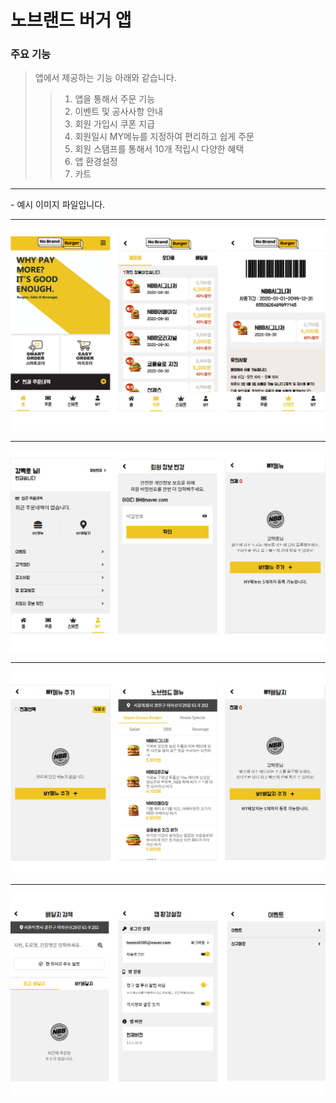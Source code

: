 # 노브랜드 버거 앱

### 주요 기능

> 앱에서 제공하는 기능 아래와 같습니다.
>> 1. 앱을 통해서 주문 기능
>> 2. 이벤트 및 공사사항 안내
>> 3. 회원 가입시 쿠폰 지급
>> 4. 회원일시 MY메뉴를 지정하여 편리하고 쉽게 주문
>> 5. 회원 스탬프를 통해서 10개 적립시 다양한 혜택
>> 6. 앱 환경설정
>> 7. 카트


<hr/>
- 예시 이미지 파일입니다.   


---------------------------------------------------------------------


![Fitdays스크린샷2](./assets/image/README_img_01.jpg)


---------------------------------------------------------------------



![Fitdays스크린샷2](./assets/image/README_img_02.jpg)



---------------------------------------------------------------------



![Fitdays스크린샷3](./assets/image/README_img_03.jpg)



---------------------------------------------------------------------



![Fitdays스크린샷4](./assets/image/README_img_04.jpg)
